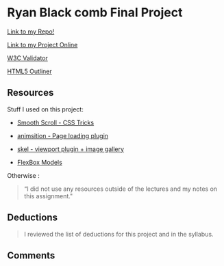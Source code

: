 # Ryan Black comb Final Project

[Link to my Repo!](https://github.com/ryanjblack/project_final3_black_ryan)

[Link to my Project Online](https://blackjosephryan.com/project_final3_black_ryan)

[W3C Validator](https://validator.w3.org/unicorn/check?ucn_uri=blackjosephryan.com%2Fproject_final3_black_ryan%2F&ucn_task=conformance#)

[HTML5 Outliner](https://gsnedders.html5.org/outliner/process.py?url=http%3A%2F%2Fblackjosephryan.com%2Fproject_final3_black_ryan%2F)

## Resources

Stuff I used on this project:

- [Smooth Scroll - CSS Tricks](https://css-tricks.com/snippets/jquery/smooth-scrolling/)

- [animsition - Page loading plugin](http://git.blivesta.com/animsition/)

- [skel - viewport plugin + image gallery](html5up.net)

- [FlexBox Models](https://www.taniarascia.com/how-to-build-a-responsive-image-gallery-with-flexbox/)

Otherwise :
> “I did not use any resources outside of the lectures and my notes on this assignment."

## Deductions

> I reviewed the list of deductions for this project and in the syllabus.

## Comments
